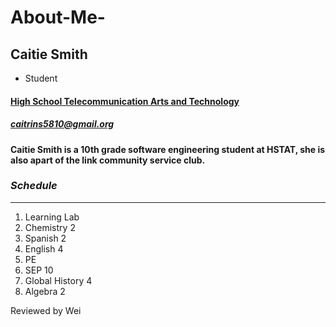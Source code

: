 # About-Me-
## **Caitie Smith**
* Student
#### [High School Telecommunication Arts and Technology](https://www.hstat.org/) 
##### caitrins5810@gmail.org
#### Caitie Smith is a 10th grade software engineering student at HSTAT, she is also apart of the link community service club.
### _Schedule_
---
1. Learning Lab
2. Chemistry 2
3. Spanish 2
4. English 4
5. PE
6. SEP 10
7. Global History 4
8. Algebra 2

Reviewed by Wei